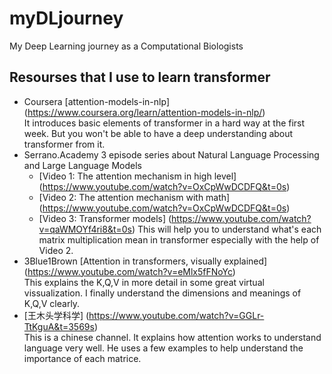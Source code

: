 # myDLjourney
My Deep Learning journey as a Computational Biologists

## Resourses that I use to learn transformer
* Coursera [attention-models-in-nlp] (https://www.coursera.org/learn/attention-models-in-nlp/)  
  It introduces basic elements of transformer in a hard way at the first week. But you won't be able to have a deep understanding about transformer from it.
* Serrano.Academy 3 episode series about Natural Language Processing and Large Language Models  
  - [Video 1: The attention mechanism in high level] (https://www.youtube.com/watch?v=OxCpWwDCDFQ&t=0s)
  - [Video 2: The attention mechanism with math] (https://www.youtube.com/watch?v=OxCpWwDCDFQ&t=0s)
  - [Video 3: Transformer models] (https://www.youtube.com/watch?v=qaWMOYf4ri8&t=0s)
  This will help you to understand what's each matrix multiplication mean in transformer especially with the help of Video 2.   
* 3Blue1Brown [Attention in transformers, visually explained] (https://www.youtube.com/watch?v=eMlx5fFNoYc)  
  This explains the K,Q,V in more detail in some great virtual vissualization. I finally understand the dimensions and meanings of K,Q,V clearly.
* [王木头学科学] (https://www.youtube.com/watch?v=GGLr-TtKguA&t=3569s)  
  This is a chinese channel. It explains how attention works to understand language very well. He uses a few examples to help understand the importance of each matrice.  

